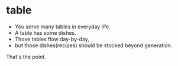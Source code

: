 table
=====

* You serve many tables in everyday life.
* A table has some dishes.
* Those tables flow day-by-day,
* but those dishes(recipes) should be stocked beyond generation.

That's the point.
